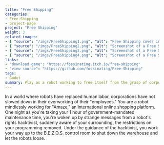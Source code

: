 ```yaml
---
title: "Free Shipping"
categories:
- Free-Shipping
- project-page
project: "Free Shipping"
weight: 3
related_images:
- { "source": "/imgs/FreeShipping1.png", "alt": "Free Shipping cover image" }
- { "source": "/imgs/FreeShipping2.png", "alt": "Screenshot of a Free Shipping level"}
- { "source": "/imgs/FreeShipping3.png", "alt": "Screenshot of a Free Shipping level"}
- { "source": "/imgs/FreeShipping4.png", "alt": "Screenshot of a Free Shipping level"}
links:
- "download game": "https://fossinating.itch.io/free-shipping"
- "view source": "https://github.com/fossinating/Free-Shipping"
tags:
- Godot
summary: Play as a robot working to free itself from the grasp of corporate control
---
```

In a world where robots have replaced human labor, corporations have not slowed down in their overworking of their "employees." You are a robot mindlessly working for "Amaze," an international online shopping platform. One night as you're taking your 1 hour of government-mandated maintenance time, you're woken up by strange messages from a robot's rights hacktivist, suddenly aware of your surrounding, the restrictions on your programming removed. Under the guidance of the hacktivist, you work your way up to the B.E.Z.O.S. control room to shut down the warehouse and let the robots loose.
